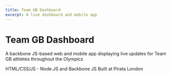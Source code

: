 ```yaml
---
title: Team GB Dashboard
excerpt: A live dashboard and mobile app
---
```


# Team GB Dashboard

A backbone JS-based web and mobile app displaying live updates for Team GB athletes throughout the Olympics

HTML/CSS/JS - Node.JS and Backbone JS
Built at Pirata London
